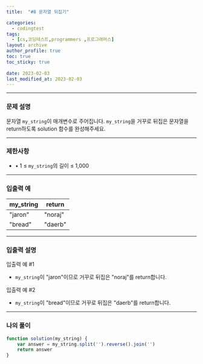 ```yaml
---
title:  "#8 문자열 뒤집기"

categories:
  - codingtest
tags:
  - [cs,코딩테스트,programmers ,프로그래머스]
layout: archive
author_profile: true
toc: true
toc_sticky: true
 
date: 2023-02-03
last_modified_at: 2023-02-03
---
```

---

### 문제 설명

문자열 `my_string`이 매개변수로 주어집니다. `my_string`을 거꾸로 뒤집은 문자열을 return하도록 solution 함수를 완성해주세요.

---

### 제한사항

- • 1 ≤ `my_string`의 길이 ≤ 1,000

---

### 입출력 예

| my_string | return |
| --- | --- |
| "jaron" | "noraj" |
| "bread" | "daerb" |

---

### 입출력 설명

입출력 예 #1

- `my_string`이 "jaron"이므로 거꾸로 뒤집은 "noraj"를 return합니다.

입출력 예 #2

- `my_string`이 "bread"이므로 거꾸로 뒤집은 "daerb"를 return합니다.

---

### 나의 풀이

```jsx
function solution(my_string) {
    var answer = my_string.split('').reverse().join('')
    return answer
}
```